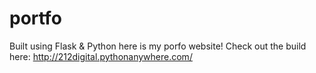 # portfo

Built using Flask & Python here is my porfo website!
Check out the build here: http://212digital.pythonanywhere.com/

